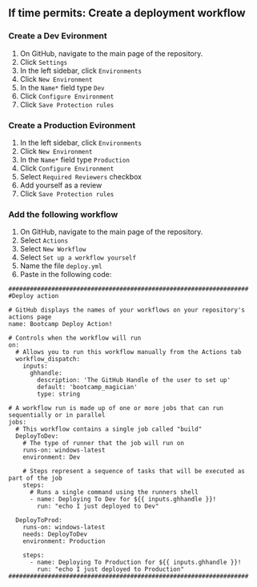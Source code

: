 ## If time permits: Create a deployment workflow

### Create a Dev Evironment
1. On GitHub, navigate to the main page of the repository.
2. Click `Settings` 
3. In the left sidebar, click `Environments`
4. Click `New Environment`
5. In the `Name*` field type `Dev`
6. Click `Configure Environment`
7. Click `Save Protection rules`

### Create a Production Evironment
1. In the left sidebar, click `Environments`
2. Click `New Environment`
3. In the `Name*` field type `Production`
4. Click `Configure Environment`
5. Select `Required Reviewers` checkbox
6. Add yourself as a review
7. Click `Save Protection rules`

### Add the following workflow
1. On GitHub, navigate to the main page of the repository.
2. Select `Actions`
3. Select `New Workflow`
4. Select `Set up a workflow yourself`
5. Name the file `deploy.yml`
6. Paste in the following code:
```
###################################################################
#Deploy action

# GitHub displays the names of your workflows on your repository's actions page
name: Bootcamp Deploy Action! 

# Controls when the workflow will run
on:   
  # Allows you to run this workflow manually from the Actions tab
  workflow_dispatch:
    inputs:
      ghhandle:
        description: 'The GitHub Handle of the user to set up'
        default: 'bootcamp_magician'
        type: string
           
# A workflow run is made up of one or more jobs that can run sequentially or in parallel
jobs:
  # This workflow contains a single job called "build"
  DeployToDev:
    # The type of runner that the job will run on
    runs-on: windows-latest
    environment: Dev
        
    # Steps represent a sequence of tasks that will be executed as part of the job
    steps:
      # Runs a single command using the runners shell
      - name: Deploying To Dev for ${{ inputs.ghhandle }}!
        run: "echo I just deployed to Dev"

  DeployToProd:
    runs-on: windows-latest
    needs: DeployToDev
    environment: Production
    
    steps:
      - name: Deploying To Production for ${{ inputs.ghhandle }}!
        run: "echo I just deployed to Production"
###################################################################

```
